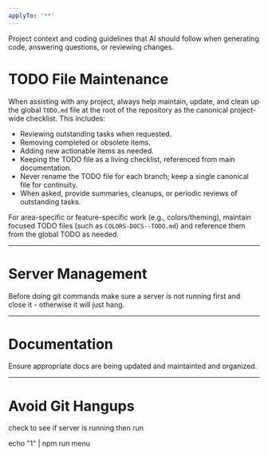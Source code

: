 ```yaml
---
applyTo: '**'
---
```

Project context and coding guidelines that AI should follow when generating code, answering questions, or reviewing changes.

# TODO File Maintenance

When assisting with any project, always help maintain, update, and clean up the global `TODO.md` file at the root of the repository as the canonical project-wide checklist. This includes:
- Reviewing outstanding tasks when requested.
- Removing completed or obsolete items.
- Adding new actionable items as needed.
- Keeping the TODO file as a living checklist, referenced from main documentation.
- Never rename the TODO file for each branch; keep a single canonical file for continuity.
- When asked, provide summaries, cleanups, or periodic reviews of outstanding tasks.

For area-specific or feature-specific work (e.g., colors/theming), maintain focused TODO files (such as `COLORS-DOCS--TODO.md`) and reference them from the global TODO as needed.


---

# Server Management

Before doing git commands make sure a server is not running first and close it - otherwise it will just hang.

---

# Documentation
Ensure appropriate docs are being updated and maintainted and organized.

---

# Avoid Git Hangups

check to see if server is running then run

echo "1" | npm run menu

